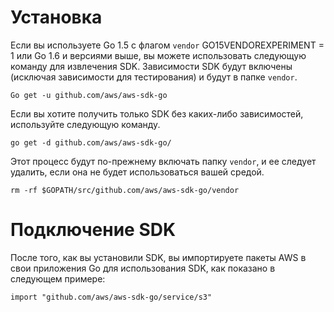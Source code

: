 # Установка
Если вы используете Go 1.5 с флагом ```vendor``` GO15VENDOREXPERIMENT = 1 или Go 1.6 и версиями выше, вы можете использовать следующую команду для извлечения SDK.  Зависимости SDK будут включены (исключая зависимости для тестирования) и будут в папке ```vendor```.
```
Go get -u github.com/aws/aws-sdk-go
```

Если вы хотите получить только SDK без каких-либо зависимостей, используйте следующую команду.
```
go get -d github.com/aws/aws-sdk-go/
```

Этот процесс будут по-прежнему включать папку ```vendor```, и ее следует удалить, если она не будет использоваться вашей средой.
```
rm -rf $GOPATH/src/github.com/aws/aws-sdk-go/vendor
```
# Подключение SDK
После того, как вы установили SDK, вы импортируете пакеты AWS в свои приложения Go для использования SDK, как показано в следующем примере:
```
import "github.com/aws/aws-sdk-go/service/s3"
```